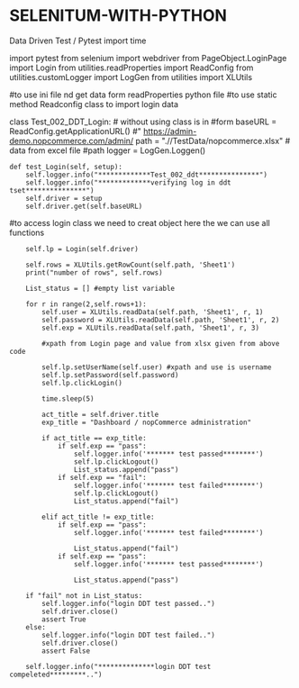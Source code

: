 # SELENITUM-WITH-PYTHON
Data Driven Test / Pytest
import time

import pytest
from selenium import webdriver
from PageObject.LoginPage import Login
from utilities.readProperties import ReadConfig
from utilities.customLogger import LogGen
from utilities import XLUtils

#to use ini file nd get data form readProperties python file
#to use static method Readconfig class to import login data


class Test_002_DDT_Login:                    # without using class is in #form
    baseURL = ReadConfig.getApplicationURL()    #" https://admin-demo.nopcommerce.com/admin/
    path = ".//TestData/nopcommerce.xlsx" # data from excel file #path
    logger = LogGen.Loggen()



    def test_Login(self, setup):
        self.logger.info("*************Test_002_ddt***************")
        self.logger.info("*************verifying log in ddt tset***************")
        self.driver = setup
        self.driver.get(self.baseURL)

#to access login class we need to creat object here the we can use all functions

        self.lp = Login(self.driver)

        self.rows = XLUtils.getRowCount(self.path, 'Sheet1')
        print("number of rows", self.rows)

        List_status = [] #empty list variable

        for r in range(2,self.rows+1):
            self.user = XLUtils.readData(self.path, 'Sheet1', r, 1)
            self.password = XLUtils.readData(self.path, 'Sheet1', r, 2)
            self.exp = XLUtils.readData(self.path, 'Sheet1', r, 3)

            #xpath from Login page and value from xlsx given from above code

            self.lp.setUserName(self.user) #xpath and use is username
            self.lp.setPassword(self.password)
            self.lp.clickLogin()

            time.sleep(5)

            act_title = self.driver.title
            exp_title = "Dashboard / nopCommerce administration"

            if act_title == exp_title:
                if self.exp == "pass":
                    self.logger.info('******* test passed********')
                    self.lp.clickLogout()
                    List_status.append("pass")
                if self.exp == "fail":
                    self.logger.info('******* test failed********')
                    self.lp.clickLogout()
                    List_status.append("fail")

            elif act_title != exp_title:
                if self.exp == "pass":
                    self.logger.info('******* test failed********')

                    List_status.append("fail")
                if self.exp == "pass":
                    self.logger.info('******* test passed********')

                    List_status.append("pass")

        if "fail" not in List_status:
            self.logger.info("login DDT test passed..")
            self.driver.close()
            assert True
        else:
            self.logger.info("login DDT test failed..")
            self.driver.close()
            assert False

        self.logger.info("**************login DDT test compeleted*********..")



